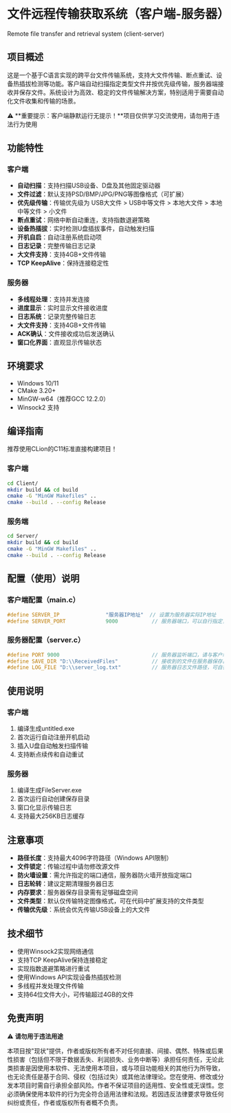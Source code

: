 # 文件远程传输获取系统（客户端-服务器）
Remote file transfer and retrieval system (client-server)

## 项目概述

这是一个基于C语言实现的跨平台文件传输系统，支持大文件传输、断点重试、设备热插拔检测等功能。客户端自动扫描指定类型文件并按优先级传输，服务器端接收并保存文件。系统设计为高效、稳定的文件传输解决方案，特别适用于需要自动化文件收集和传输的场景。

⚠️ **重要提示：客户端静默运行无提示！**项目仅供学习交流使用，请勿用于违法行为使用

## 功能特性

### 客户端

- **自动扫描**：支持扫描USB设备、D盘及其他固定驱动器
- **文件过滤**：默认支持PSD/BMP/JPG/PNG等图像格式（可扩展）
- **优先级传输**：传输优先级为 USB大文件 > USB中等文件 > 本地大文件 > 本地中等文件 > 小文件
- **断点重试**：网络中断自动重连，支持指数退避策略
- **设备热插拔**：实时检测U盘插拔事件，自动触发扫描
- **开机自启**：自动注册系统启动项
- **日志记录**：完整传输日志记录
- **大文件支持**：支持4GB+文件传输
- **TCP KeepAlive**：保持连接稳定性

### 服务器

- **多线程处理**：支持并发连接
- **进度显示**：实时显示文件接收进度
- **日志系统**：记录完整传输日志
- **大文件支持**：支持4GB+文件传输
- **ACK确认**：文件接收成功后发送确认
- **窗口化界面**：直观显示传输状态

## 环境要求

- Windows 10/11
- CMake 3.20+
- MinGW-w64（推荐GCC 12.2.0）
- Winsock2 支持

## 编译指南

推荐使用CLion的C11标准直接构建项目！

### 客户端

```bash
cd Client/
mkdir build && cd build
cmake -G "MinGW Makefiles" ..
cmake --build . --config Release
```

### 服务端

```bash
cd Server/
mkdir build && cd build
cmake -G "MinGW Makefiles" ..
cmake --build . --config Release
```

## 配置（使用）说明

### 客户端配置（main.c）

```c
#define SERVER_IP               "服务器IP地址"  // 设置为服务器实际IP地址
#define SERVER_PORT             9000           // 服务器端口，可以自行指定，需确保服务器端口可用
```

### 服务器配置（server.c）

```c
#define PORT 9000                              // 服务器监听端口，请与客户端指定的端口一致
#define SAVE_DIR "D:\\ReceivedFiles"           // 接收到的文件在服务器保存目录，可自行指定
#define LOG_FILE "D:\\server_log.txt"          // 服务器日志文件路径，可自行指定
```

## 使用说明

### 客户端

1. 编译生成untitled.exe
2. 首次运行自动注册开机启动
3. 插入U盘自动触发扫描传输
4. 支持断点续传和自动重试

### 服务器

1. 编译生成FileServer.exe
2. 首次运行自动创建保存目录
3. 窗口化显示传输日志
4. 支持最大256KB日志缓存

## 注意事项

- **路径长度**：支持最大4096字符路径（Windows API限制）
- **文件锁定**：传输过程中请勿修改源文件
- **防火墙设置**：需允许指定的端口通信，服务器防火墙开放指定端口
- **日志轮转**：建议定期清理服务器日志
- **内存要求**：服务器保存目录需有足够磁盘空间
- **文件类型**：默认仅传输特定图像格式，可在代码中扩展支持的文件类型
- **传输优先级**：系统会优先传输USB设备上的大文件

## 技术细节

- 使用Winsock2实现网络通信
- 支持TCP KeepAlive保持连接稳定
- 实现指数退避策略进行重试
- 使用Windows API实现设备热插拔检测
- 多线程并发处理文件传输
- 支持64位文件大小，可传输超过4GB的文件

## 免责声明

⚠️ **请勿用于违法用途**

本项目按"现状"提供，作者或版权所有者不对任何直接、间接、偶然、特殊或后果性损害（包括但不限于数据丢失、利润损失、业务中断等）承担任何责任，无论此类损害是因使用本软件、无法使用本项目，或与项目功能相关的其他行为所导致，也无论责任是基于合同、侵权（包括过失）或其他法律理论。您在使用、修改或分发本项目时需自行承担全部风险。作者不保证项目的适用性、安全性或无误性。您必须确保使用本软件的行为完全符合适用法律和法规。若因违反法律要求导致任何纠纷或责任，作者或版权所有者概不负责。
